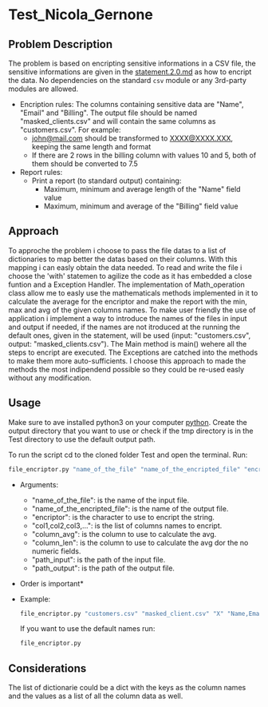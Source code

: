 # Test_Nicola_Gernone

## Problem Description

The problem is based on encripting sensitive informations in a CSV file, the sensitive informations are given in the [statement.2.0.md](statement.2.0.md) as how to encript the data.
No dependencies on the standard `csv` module or any 3rd-party modules are allowed.
- Encription rules:
  The columns containing sensitive data are "Name", "Email" and "Billing". 
  The output file should be named "masked_clients.csv" and will contain the same 
  columns as "customers.csv". 
  For example:
   * john@mail.com should be transformed to XXXX@XXXX.XXX, keeping the same length and format
   * If there are 2 rows in the billing column with values 10 and 5, both of them should be converted to 7.5
- Report rules:
  * Print a report (to standard output) containing:
    * Maximum, minimum and average length of the "Name" field value
    * Maximum, minimum and average of the "Billing" field value

## Approach
To approche the problem i choose to pass the file datas to a list of dictionaries to map better the datas based on their columns.
With this mapping i can easly obtain the data needed.
To read and write the file i choose the 'with' statemen to agilize the code as it has embedded a close funtion and a Exception Handler.
The implementation of Math_operation class allow me to easly use the mathematicals methods implemented in it to calculate the average for the encriptor and make the report with the min, max and avg of the given columns names.
To make user friendly the use of application i implement a way to introduce the names of the files in input and output if needed, if the names are not itroduced at the running the default ones, given in the statement, will be used (input: "customers.csv", output: "masked_clients.csv").
The Main method is main() wehere all the steps to encript are executed.
The Exceptions are catched into the methods to make them more auto-sufficients.
I choose this approach to made the methods the most indipendend possible so they could be re-used easly without any modification.

## Usage

Make sure to ave installed python3 on your computer [python](https://www.python.org/downloads/).
Create the output directory that you want to use or check if the tmp directory is in the Test directory to use the default output path.

To run the script cd to the cloned folder Test and open the terminal.
Run:
````bash
file_encriptor.py "name_of_the_file" "name_of_the_encripted_file" "encriptor" "col1,col2,col3,..." "column_avg" "column_len" "path_input" "path_output"
````
- Arguments:
  * "name_of_the_file": is the name of the input file.
  * "name_of_the_encripted_file": is the name of the output file.
  * "encriptor": is the character to use to encript the string.
  * "col1,col2,col3,...": is the list of columns names to encript.
  * "column_avg": is the column to use to calculate the avg.
  * "column_len": is the column to use to calculate the avg dor the no numeric fields.
  * "path_input": is the path of the input file.
  * "path_output": is the path of the output file.

- Order is important*

- Example:
  ````bash
  file_encriptor.py "customers.csv" "masked_client.csv" "X" "Name,Email,Billing" "Billing" "Name" "./source" "./tmp"
  ````

  If you want to use the default names run:
  ````bash
  file_encriptor.py
  ````

## Considerations

The list of dictionarie could be a dict with the keys as the column names and the values as a list of all the column data as well.
